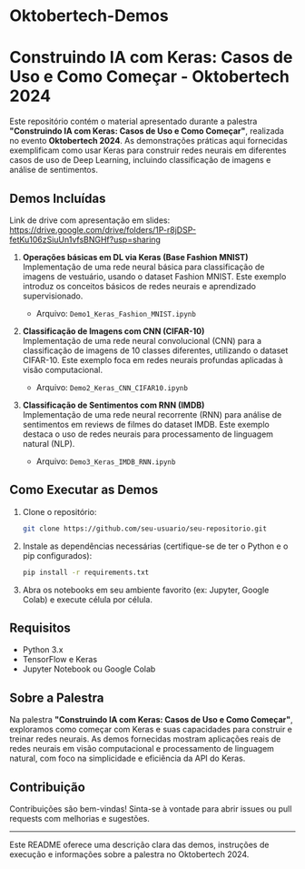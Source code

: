 # Oktobertech-Demos

# Construindo IA com Keras: Casos de Uso e Como Começar - Oktobertech 2024

Este repositório contém o material apresentado durante a palestra **"Construindo IA com Keras: Casos de Uso e Como Começar"**, realizada no evento **Oktobertech 2024**. As demonstrações práticas aqui fornecidas exemplificam como usar Keras para construir redes neurais em diferentes casos de uso de Deep Learning, incluindo classificação de imagens e análise de sentimentos.

## Demos Incluídas

Link de drive com apresentação em slides: https://drive.google.com/drive/folders/1P-r8jDSP-fetKu106zSiuUn1vfsBNGHf?usp=sharing

1. **Operações básicas em DL via Keras (Base Fashion MNIST)**  
   Implementação de uma rede neural básica para classificação de imagens de vestuário, usando o dataset Fashion MNIST. Este exemplo introduz os conceitos básicos de redes neurais e aprendizado supervisionado.

   - Arquivo: `Demo1_Keras_Fashion_MNIST.ipynb`

2. **Classificação de Imagens com CNN (CIFAR-10)**  
   Implementação de uma rede neural convolucional (CNN) para a classificação de imagens de 10 classes diferentes, utilizando o dataset CIFAR-10. Este exemplo foca em redes neurais profundas aplicadas à visão computacional.

   - Arquivo: `Demo2_Keras_CNN_CIFAR10.ipynb`

3. **Classificação de Sentimentos com RNN (IMDB)**  
   Implementação de uma rede neural recorrente (RNN) para análise de sentimentos em reviews de filmes do dataset IMDB. Este exemplo destaca o uso de redes neurais para processamento de linguagem natural (NLP).

   - Arquivo: `Demo3_Keras_IMDB_RNN.ipynb`

## Como Executar as Demos

1. Clone o repositório:
   ```bash
   git clone https://github.com/seu-usuario/seu-repositorio.git
   ```
2. Instale as dependências necessárias (certifique-se de ter o Python e o pip configurados):
   ```bash
   pip install -r requirements.txt
   ```
3. Abra os notebooks em seu ambiente favorito (ex: Jupyter, Google Colab) e execute célula por célula.

## Requisitos

- Python 3.x
- TensorFlow e Keras
- Jupyter Notebook ou Google Colab

## Sobre a Palestra

Na palestra **"Construindo IA com Keras: Casos de Uso e Como Começar"**, exploramos como começar com Keras e suas capacidades para construir e treinar redes neurais. As demos fornecidas mostram aplicações reais de redes neurais em visão computacional e processamento de linguagem natural, com foco na simplicidade e eficiência da API do Keras.

## Contribuição

Contribuições são bem-vindas! Sinta-se à vontade para abrir issues ou pull requests com melhorias e sugestões.

---

Este README oferece uma descrição clara das demos, instruções de execução e informações sobre a palestra no Oktobertech 2024.
